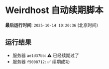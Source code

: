 # Weirdhost 自动续期脚本

**最后运行时间**: `2025-10-14 10:20:36` (北京时间)

## 运行结果

- 服务器 `ae1d37bb`: ⚠️ 已经续期过了
- 服务器 `f5008712`: ✅ 续期成功
